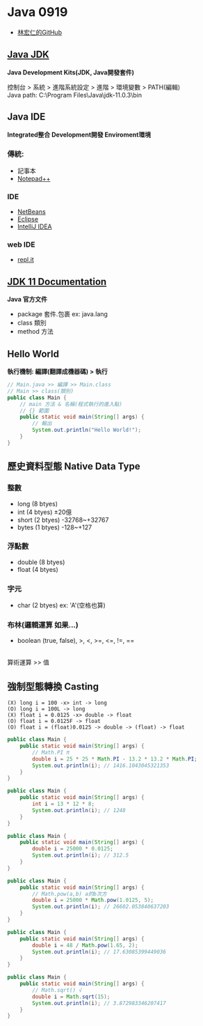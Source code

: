 # Java 0919

- [林宏仁的GitHub](https://github.com/tomlinNTUB/Java/)

## [Java JDK](https://www.oracle.com/technetwork/java/javase/downloads/index.html)
**Java Development Kits(JDK, Java開發套件)**

控制台 > 系統 > 進階系統設定 > 進階 > 環境變數 > PATH(編輯)
<br />
Java path: C:\Program Files\Java\jdk-11.0.3\bin

## Java IDE
**Integrated整合 Development開發 Enviroment環境**

### 傳統: 
- 記事本
- [Notepad++](https://notepad-plus-plus.org/)
### IDE
- [NetBeans](https://netbeans.org/)
- [Eclipse](https://www.eclipse.org/)
- [IntelliJ IDEA](https://www.jetbrains.com/idea/)
### web IDE
- [repl.it](https://repl.it/languages/java)

## [JDK 11 Documentation](https://docs.oracle.com/en/java/javase/11/)
**Java 官方文件**
- package 套件.包裹 ex: java.lang
- class 類別
- method 方法

## Hello World
**執行機制: 編譯(翻譯成機器碼) > 執行**
```java
// Main.java >> 編譯 >> Main.class
// Main >> class(類別)
public class Main {
    // main 方法 & 名稱(程式執行的進入點)
    // {} 範圍
    public static void main(String[] args) {
        // 輸出
        System.out.println("Hello World!");
    }
}
```

## 歷史資料型態 Native Data Type
### 整數
- long (8 btyes)
- int (4 btyes) ±20億
- short (2 btyes) -32768~+32767
- bytes (1 btyes) -128~+127

### 浮點數
- double (8 btyes)
- float (4 btyes)

### 字元
- char (2 btyes) ex: 'A'(空格也算)

### 布林(邏輯運算 如果...)
- boolean (true, false), >, <, >=, <=, !=, ==
<br />
算術運算 >> 值

## 強制型態轉換 Casting
```
(X) long i = 100 -x> int -> long
(O) long i = 100L -> long
(X) float i = 0.0125 -x> double -> float
(O) float i = 0.0125F -> float
(O) float i = (float)0.0125 -> double -> (float) -> float
```

```java
public class Main {
    public static void main(String[] args) {
        // Math.PI π
        double i = 25 * 25 * Math.PI - 13.2 * 13.2 * Math.PI;
        System.out.println(i); // 1416.1043045321353
    }
}
```

```java
public class Main {
    public static void main(String[] args) {
        int i = 13 * 12 * 8;
        System.out.println(i); // 1248
    }
}
```

```java
public class Main {
    public static void main(String[] args) {
        double i = 25000 * 0.0125;
        System.out.println(i); // 312.5
    }
}
```

```java
public class Main {
    public static void main(String[] args) {
        // Math.pow(a,b) a的b次方
        double i = 25000 * Math.pow(1.0125, 5);
        System.out.println(i); // 26602.053840637203
    }
}
```

```java
public class Main {
    public static void main(String[] args) {
        double i = 48 / Math.pow(1.65, 2);
        System.out.println(i); // 17.63085399449036
    }
}
```

```java
public class Main {
    public static void main(String[] args) {
        // Math.sqrt() √
        double i = Math.sqrt(15);
        System.out.println(i); // 3.872983346207417
    }
}
```